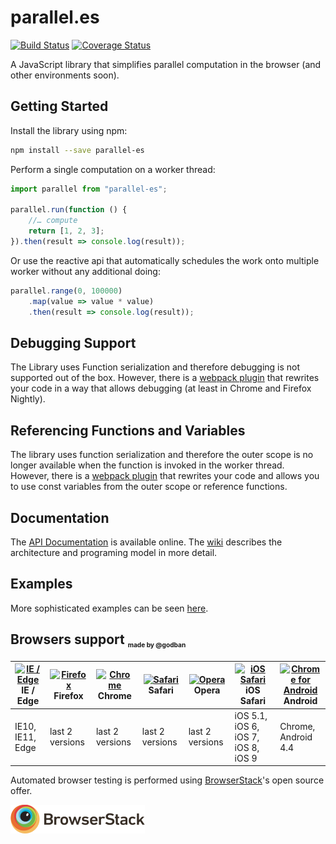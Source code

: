 # parallel.es
[![Build Status](https://travis-ci.org/DatenMetzgerX/parallel.es.svg?branch=master)](https://travis-ci.org/DatenMetzgerX/parallel.es)
[![Coverage Status](https://coveralls.io/repos/github/DatenMetzgerX/parallel.es/badge.svg?branch=master)](https://coveralls.io/github/DatenMetzgerX/parallel.es?branch=master)

A JavaScript library that simplifies parallel computation in the browser (and other environments soon).  

## Getting Started
Install the library using npm:

```sh
npm install --save parallel-es
```

Perform a single computation on a worker thread:

```js
import parallel from "parallel-es";

parallel.run(function () {
	//… compute
	return [1, 2, 3];
}).then(result => console.log(result));
```

Or use the reactive api that automatically schedules the work onto multiple worker without any additional doing:

```js
parallel.range(0, 100000)
	.map(value => value * value)
	.then(result => console.log(result));
```

## Debugging Support
The Library uses Function serialization and therefore debugging is not supported out of the box. However, there is a [webpack plugin](https://github.com/DatenMetzgerX/parallel-es-webpack-plugin) that rewrites your code in a way that allows debugging (at least in Chrome and Firefox Nightly). 

## Referencing Functions and Variables
The library uses function serialization and therefore the outer scope is no longer available when the function is invoked in the  worker thread. However, there is a [webpack plugin](https://github.com/DatenMetzgerX/parallel-es-webpack-plugin) that rewrites your code and allows you to use const variables from the outer scope or reference functions.

## Documentation
The [API Documentation](https://datenmetzgerx.github.io/parallel.es/artifacts/docs/interfaces/parallel.iparallel.html) is available online. The [wiki](./wiki) describes the architecture and programing model in more detail.

## Examples
More sophisticated examples can be seen [here](https://datenmetzgerx.github.io/parallel.es/artifacts/example.html).

## Browsers support <sub><sup><sub><sub>made by @godban</sub></sub></sup></sub>

| [<img src="https://raw.githubusercontent.com/godban/browsers-support-badges/master/src/images/edge.png" alt="IE / Edge" width="16px" height="16px" />](http://godban.github.io/browsers-support-badges/)</br>IE / Edge | [<img src="https://raw.githubusercontent.com/godban/browsers-support-badges/master/src/images/firefox.png" alt="Firefox" width="16px" height="16px" />](http://godban.github.io/browsers-support-badges/)</br>Firefox | [<img src="https://raw.githubusercontent.com/godban/browsers-support-badges/master/src/images/chrome.png" alt="Chrome" width="16px" height="16px" />](http://godban.github.io/browsers-support-badges/)</br>Chrome | [<img src="https://raw.githubusercontent.com/godban/browsers-support-badges/master/src/images/safari.png" alt="Safari" width="16px" height="16px" />](http://godban.github.io/browsers-support-badges/)</br>Safari | [<img src="https://raw.githubusercontent.com/godban/browsers-support-badges/master/src/images/opera.png" alt="Opera" width="16px" height="16px" />](http://godban.github.io/browsers-support-badges/)</br>Opera | [<img src="https://raw.githubusercontent.com/godban/browsers-support-badges/master/src/images/safari-ios.png" alt="iOS Safari" width="16px" height="16px" />](http://godban.github.io/browsers-support-badges/)</br>iOS Safari | [<img src="https://raw.githubusercontent.com/godban/browsers-support-badges/master/src/images/chrome-android.png" alt="Chrome for Android" width="16px" height="16px" />](http://godban.github.io/browsers-support-badges/)</br>Android |
| --------- | --------- | --------- | --------- | --------- | --------- | --------- |
| IE10, IE11, Edge| last 2 versions| last 2 versions| last 2 versions| last 2 versions| iOS 5.1, iOS 6, iOS 7, iOS 8, iOS 9| Chrome, Android 4.4

Automated browser testing is performed using [BrowserStack](https://www.browserstack.com)'s open source offer.

[![BrowserStack](./browser-stack.png?raw=true)](https://www.browserstack.com)
